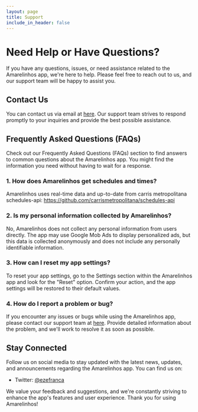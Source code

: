 ```yaml
---
layout: page
title: Support
include_in_header: false
---
```


# Need Help or Have Questions?

If you have any questions, issues, or need assistance related to the Amarelinhos app, we're here to help. Please feel free to reach out to us, and our support team will be happy to assist you.

## Contact Us

You can contact us via email at [here](mailto:ezefranca.com@gmail.com). Our support team strives to respond promptly to your inquiries and provide the best possible assistance.

## Frequently Asked Questions (FAQs)

Check out our Frequently Asked Questions (FAQs) section to find answers to common questions about the Amarelinhos app. You might find the information you need without having to wait for a response.

### 1. How does Amarelinhos get schedules and times?

Amarelinhos uses real-time data and up-to-date from carris metropolitana schedules-api: https://github.com/carrismetropolitana/schedules-api

### 2. Is my personal information collected by Amarelinhos?

No, Amarelinhos does not collect any personal information from users directly. The app may use Google Mob Ads to display personalized ads, but this data is collected anonymously and does not include any personally identifiable information.

### 3. How can I reset my app settings?

To reset your app settings, go to the Settings section within the Amarelinhos app and look for the "Reset" option. Confirm your action, and the app settings will be restored to their default values.

### 4. How do I report a problem or bug?

If you encounter any issues or bugs while using the Amarelinhos app, please contact our support team at [here](mailto:ezefranca.com@gmail.com). Provide detailed information about the problem, and we'll work to resolve it as soon as possible.

## Stay Connected

Follow us on social media to stay updated with the latest news, updates, and announcements regarding the Amarelinhos app. You can find us on:

- Twitter: [@ezefranca](https://twitter.com/ezefranca)

We value your feedback and suggestions, and we're constantly striving to enhance the app's features and user experience. Thank you for using Amarelinhos!
